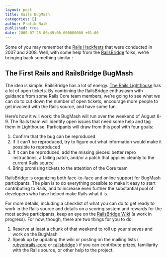 ```yaml
---
layout: post
title: Rails BugMash
categories: []
author: Pratik Naik
published: true
date: 2009-07-28 00:49:00.000000000 +01:00
---
```

<p>Some of you may remember the <a href="http://www.workingwithrails.com/hackfest">Rails Hackfests</a> that were conducted in 2007 and 2008. Well, with some help from the <a href="http://railsbridge.org">RailsBridge</a> folks, we&#8217;re bringing back something similar :</p>
<h2>The First Rails and RailsBridge BugMash</h2>
<p>The idea is simple: RailsBridge has a lot of energy. <a href="https://rails.lighthouseapp.com/projects/8994-ruby-on-rails/tickets?q=all">The Rails Lighthouse</a> has a lot of open tickets. By combining the RailsBridge enthusiasm with guidance from some Rails Core team members, we&#8217;re going to see what we can do to cut down the number of open tickets, encourage more people to get involved with the Rails source, and have some fun.</p>
<p>Here&#8217;s how it will work: the BugMash will run over the weekend of August 8-9. The Rails team will identify open issues that need some help and tag them in Lighthouse. Participants will draw from this pool with four goals:</p>
<ol>
	<li>Confirm that the bug can be reproduced</li>
	<li>If it can&#8217;t be reproduced, try to figure out what information would make it possible to reproduced</li>
	<li>If it can be reproduced, add the missing pieces: better repro instructions, a failing patch, and/or a patch that applies cleanly to the current Rails source</li>
	<li>Bring promising tickets to the attention of the Core team</li>
</ol>
<p>RailsBridge is organizing both face-to-face and online support for BugMash participants. The plan is to do everything possible to make it easy to start contributing to Rails, and to increase even further the substantial pool of developers who have helped make Rails what it is.</p>
<p>For more details, including a checklist of what you can do to get ready to work in the Rails source and details on a scoring system and rewards for the most active participants, keep an eye on the <a href="http://wiki.railsbridge.org/projects/railsbridge/wiki/BugMash">RailsBridge Wiki</a> (a work in progress). For now, though, there are two things for you to do:</p>
<ol>
	<li>Reserve at least a chunk of that weekend to roll up your sleeves and work on the BugMash</li>
	<li>Speak up by updating the wiki or posting on the mailing lists ( <a href="http://groups.google.com/group/rubyonrails-core">rubyonrails-core</a> or <a href="http://groups.google.com/group/railsbridge">railsbridge</a> ) if you can contribute prizes, familiarity with the Rails source, or other help to the project.</li>
</ol>